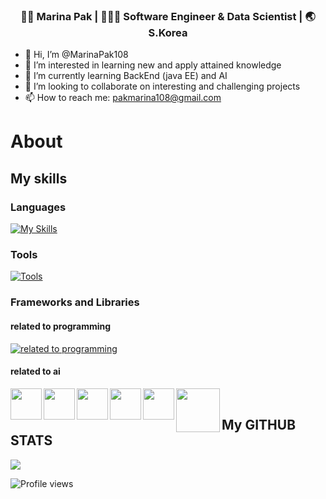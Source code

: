 
<div align="center">
<h3> 👩🏻 Marina Pak | 👩🏻‍💻 Software Engineer & Data Scientist | 🌏 S.Korea </h3> 
</div>

- 👋 Hi, I’m @MarinaPak108
- 👀 I’m interested in learning new and apply attained knowledge
- 🌱 I’m currently learning BackEnd (java EE) and AI
- 💞️ I’m looking to collaborate on interesting and challenging projects
- 📫 How to reach me:  pakmarina108@gmail.com

# About 
## My skills

### Languages

[![My Skills](https://skillicons.dev/icons?i=java,py,cs,py,javascript,flutter,&theme=light)](https://skillicons.dev)

### Tools

[![Tools](https://skillicons.dev/icons?i=docker,visualstudio,vscode,idea,mysql&theme=light)](https://skillicons.dev)

### Frameworks and Libraries

####   related to programming

[![related to programming](https://skillicons.dev/icons?i=spring,hibernate,dotnet,html,css,tensorflow&theme=light)](https://skillicons.dev)
      
####   related to ai

<img align="left"  width="50px" src="https://numpy.org/images/logo.svg"/> 
<img align="left"  width="50px" src="https://pandas.pydata.org/static/img/pandas_mark.svg"/> 
<img align="left"  width="50px" src="https://upload.wikimedia.org/wikipedia/commons/thumb/0/01/Created_with_Matplotlib-logo.svg/128px-Created_with_Matplotlib-logo.svg.png?20150219130408"/>
<img align="left"  width="50px" src="https://seaborn.pydata.org/_images/logo-mark-lightbg.svg"/>
<img align="left"  width="50px" src="https://feature-engine.trainindata.com/en/latest/_images/FeatureEngine.png"/>
<img align="left"  width="70px" src="https://logos-download.com/wp-content/uploads/2021/01/Scikit_Learn_Logo-700x378.png"/>   
<br />



## My GITHUB STATS

<img src="https://github-readme-stats.vercel.app/api/top-langs/?username=MarinaPak108&layout=compact&theme=light" />

![Profile views](https://gpvc.arturio.dev/MarinaPak108)

</p>
<!---
MarinaPak108/MarinaPak108 is a ✨ special ✨ repository because its `README.md` (this file) appears on your GitHub profile.
You can click the Preview link to take a look at your changes.
--->
